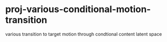 # proj-various-conditional-motion-transition
various transition to target motion through condtional content latent space 
